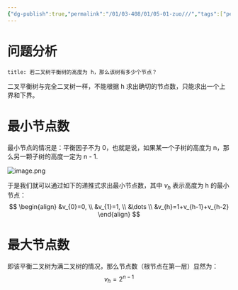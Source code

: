 ```yaml
---
{"dg-publish":true,"permalink":"/01/03-408/01/05-01-zuo///","tags":["personal/blog","algorithm/数据结构/有序表","algorithm/数据结构/平衡树"]}
---
```


# 问题分析
```ad-question
title: 若二叉树平衡树的高度为 h，那么该树有多少个节点？
```
二叉平衡树与完全二叉树一样，不能根据 h 求出确切的节点数，只能求出一个上界和下界。

# 最小节点数
最小节点的情况是：平衡因子不为 0，也就是说，如果某一个子树的高度为 n，那么另一颗子树的高度一定为 n - 1.

![image.png](https://yelanyanyu-img-bed.oss-cn-hangzhou.aliyuncs.com/img/blog/2024/05/20240509212757.png)


于是我们就可以通过如下的递推式求出最小节点数，其中 $\displaystyle v_{h}$ 表示高度为 h 的最小节点：
$$
\begin{align}
&v_{0}=0, \\
&v_{1}=1, \\
&\dots \\
&v_{h}=1+v_{h-1}+v_{h-2}
\end{align}
$$

# 最大节点数
即该平衡二叉树为满二叉树的情况，那么节点数（根节点在第一层）显然为：
$$
v_{h}=2^{n-1}
$$



